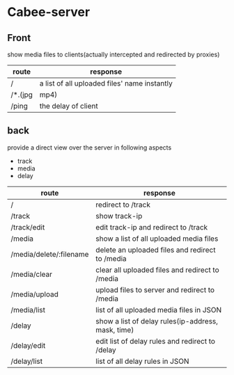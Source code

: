 # Cabee-server

## Front

show media files to clients(actually intercepted and redirected by proxies)

| route        | response                                        |
|--------------|-------------------------------------------------|
| /            | a list of all uploaded files' name instantly    |
| /*.(jpg|mp4) | file with a delay according to ip address       |
| /ping        | the delay of client                             |

## back

provide a direct view over the server in following aspects

+ track
+ media
+ delay

| route                   | response                                           |
|-------------------------|----------------------------------------------------|
| /                       | redirect to /track                                 |
| /track                  | show track-ip                                      |
| /track/edit             | edit track-ip and redirect to /track               |
| /media                  | show a list of all uploaded media files            |
| /media/delete/:filename | delete an uploaded files and redirect to /media    |
| /media/clear            | clear all uploaded files and redirect to /media    |
| /media/upload           | upload files to server and redirect to /media      |
| /media/list             | list of all uploaded media files in JSON           |
| /delay                  | show a list of delay rules(ip-address, mask, time) |
| /delay/edit             | edit list of delay rules and redirect to /delay    |
| /delay/list             | list of all delay rules in JSON                    |